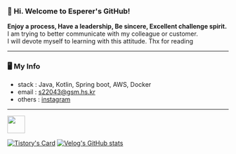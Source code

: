 ### 👋 Hi. Welcome to Esperer's GitHub!

**Enjoy a process, Have a leadership, Be sincere, Excellent challenge spirit.**  
I am trying to better communicate with my colleague or customer.  
I will devote myself to learning with this attitude. Thx for reading  

---

### 🖥 My Info
- stack : Java, Kotlin, Spring boot, AWS, Docker
- email : s22043@gsm.hs.kr
- others : [instagram](https://www.instagram.com/k_.hm/)

---

<img src="https://noticon-static.tammolo.com/dgggcrkxq/image/upload/v1649409497/noticon/vfoeqsmp8vwm8bibgsfq.gif" width="40" height="40" />

[![Tistory's Card](https://github-readme-tistory-card.vercel.app/api?name=esperer&postId=16)](https://esperer.tistory.com/16)
[![Velog's GitHub stats](https://velog-readme-stats.vercel.app/api?name=hope0206)](https://velog.io/@hope0206/Spring-Security-%EA%B5%AC%EC%A1%B0-%ED%9D%90%EB%A6%84-%EA%B7%B8%EB%A6%AC%EA%B3%A0-%EC%97%AD%ED%95%A0-%EC%95%8C%EC%95%84%EB%B3%B4%EA%B8%B0)


